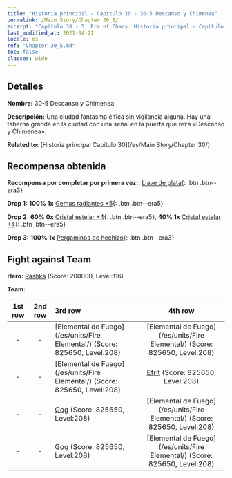 ```yaml
---
title: "Historia principal - Capítulo 30 - 30-5 Descanso y Chimenea"
permalink: /Main Story/Chapter 30_5/
excerpt: "Capítulo 30 - 5. Era of Chaos  Historia principal - Capítulo 30_5. 30-5 Descanso y Chimenea"
last_modified_at: 2021-04-21
locale: es
ref: "Chapter 30_5.md"
toc: false
classes: wide
---
```


## Detalles

 **Nombre:** 30-5 Descanso y Chimenea

 **Descripción:** Una ciudad fantasma élfica sin vigilancia alguna. Hay una taberna grande en la ciudad con una señal en la puerta que reza «Descanso y Chimenea».

 **Related to:** [Historia principal Capítulo 30](/es/Main Story/Chapter 30/)

## Recompensa obtenida

 **Recompensa por completar por primera vez::** [Llave de plata](/es/Items/con_693/){: .btn .btn--era3}

 **Drop 1:** **100% 1x** [Gemas radiantes +5](/es/Items/mat_100/){: .btn .btn--era5}

 **Drop 2:** **60% 0x** [Cristal estelar +4](/es/Items/mat_94/){: .btn .btn--era5}, **40% 1x** [Cristal estelar +4](/es/Items/mat_94/){: .btn .btn--era5}

 **Drop 3:** **100% 1x** [Pergaminos de hechizo](/es/Items/con_694/){: .btn .btn--era3}


## Fight against Team
 **Hero:** [Rashka](/es/heroes/Rashka/) (Score: 200000, Level:116)

 **Team:**


  | 1st row | 2nd row | 3rd row | 4th row |
  |:----:|:----:|:----|:----:|
  | - | - | [Elemental de Fuego](/es/units/Fire Elemental/) (Score: 825650, Level:208)  | [Elemental de Fuego](/es/units/Fire Elemental/) (Score: 825650, Level:208)  |
  | - | - | [Elemental de Fuego](/es/units/Fire Elemental/) (Score: 825650, Level:208)  | [Efrit](/es/units/Efreeti/) (Score: 825650, Level:208)  |
  | - | - | [Gog](/es/units/Gog/) (Score: 825650, Level:208)  | [Elemental de Fuego](/es/units/Fire Elemental/) (Score: 825650, Level:208)  |
  | - | - | [Gog](/es/units/Gog/) (Score: 825650, Level:208)  | [Elemental de Fuego](/es/units/Fire Elemental/) (Score: 825650, Level:208)  |


